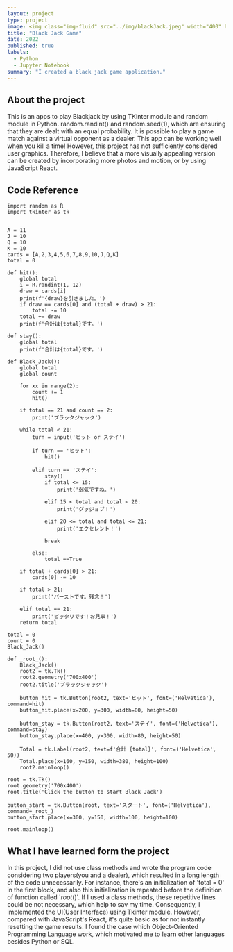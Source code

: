 ```yaml
---
layout: project
type: project
image: <img class="img-fluid" src="../img/blackJack.jpeg" width="400" height="300">
title: "Black Jack Game"
date: 2022
published: true
labels:
  - Python
  - Jupyter Notebook
summary: "I created a black jack game application."
---
```




## About the project
This is an apps to play Blackjack by using TKInter module and random module in Python.
random.randint() and random.seed(1), which are ensuring that they are dealt with an equal probability.
It is possible to play a game match against a virtual opponent as a dealer.
This app can be working well when you kill a time!
However, this project has not sufficiently considered user graphics. Therefore, I believe that a more visually appealing version can be created by incorporating more photos and motion, or by using JavaScript React.


## Code Reference
```
import random as R
import tkinter as tk


A = 11
J = 10
Q = 10
K = 10
cards = [A,2,3,4,5,6,7,8,9,10,J,Q,K]
total = 0
```
```
def hit():
    global total
    i = R.randint(1, 12)
    draw = cards[i]
    print(f'{draw}を引きました。')
    if draw == cards[0] and (total + draw) > 21:
        total -= 10
    total += draw
    print(f'合計は{total}です。')
```
```
def stay():
    global total
    print(f'合計は{total}です。')
```
```
def Black_Jack():
    global total
    global count

    for xx in range(2):
        count += 1
        hit()
    
    if total == 21 and count == 2:
        print('ブラックジャック')
    
    while total < 21:
        turn = input('ヒット or ステイ')
        
        if turn == 'ヒット':
            hit()
            
        elif turn == 'ステイ':
            stay()
            if total <= 15:
                print('弱気ですね。')
                
            elif 15 < total and total < 20:
                print('グッジョブ！')
                
            elif 20 <= total and total <= 21:
                print('エクセレント！')
                
            break
            
        else:
            total ==True
            
    if total + cards[0] > 21:
        cards[0] -= 10
    
    if total > 21:
        print('バーストです。残念！')
        
    elif total == 21:
        print('ピッタリです！お見事！')
    return total
```

```
total = 0
count = 0
Black_Jack()
```

```
def _root_():
    Black_Jack()
    root2 = tk.Tk()
    root2.geometry('700x400')
    root2.title('ブラックジャック')

    button_hit = tk.Button(root2, text='ヒット', font=('Helvetica'), command=hit)
    button_hit.place(x=200, y=300, width=80, height=50)

    button_stay = tk.Button(root2, text='ステイ', font=('Helvetica'), command=stay)
    button_stay.place(x=400, y=300, width=80, height=50)

    Total = tk.Label(root2, text=f'合計 {total}', font=('Helvetica', 50))
    Total.place(x=160, y=150, width=380, height=100)
    root2.mainloop()
    
root = tk.Tk()
root.geometry('700x400')
root.title('Click the button to start Black Jack')

button_start = tk.Button(root, text='スタート', font=('Helvetica'), command=_root_)
button_start.place(x=300, y=150, width=100, height=100)

root.mainloop()
```

## What I have learned form the project
In this project, I did not use class methods and wrote the program code considering two players(you and a dealer), which resulted in a long length of the code unnecessarily. For instance, there's an initialization of 'total = 0' in the first block, and also this initialization is repeated before the definition of function called '_root_()'. If I used a class methods, these repetitive lines could be not necessary, which help to sav my time. Consequently, I implemented the UI(User Interface) using Tkinter module.
However, compared with JavaScript's React, it's quite basic as for not instantly resetting the game results.
I found the case which Object-Oriented Programming Language work, which motivated me to learn other languages besides Python or SQL.
